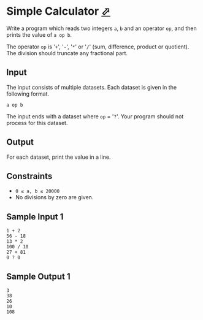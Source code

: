 # Simple Calculator [⬀](https://judge.u-aizu.ac.jp/onlinejudge/description.jsp?id=ITP1_4_C)

Write a program which reads two integers `a`, `b` and an operator `op`, and then prints the value of `a op b`.

The operator `op` is '`+`', '`-`', '`*`' or '`/`' (sum, difference, product or quotient). The division should truncate any fractional part.

## Input
The input consists of multiple datasets. Each dataset is given in the following format.

```
a op b
```

The input ends with a dataset where `op` = '`?`'. Your program should not process for this dataset.

## Output
For each dataset, print the value in a line.

## Constraints
- `0 ≤ a, b ≤ 20000`
- No divisions by zero are given.

## Sample Input 1
```
1 + 2
56 - 18
13 * 2
100 / 10
27 + 81
0 ? 0
```

## Sample Output 1
```
3
38
26
10
108
```
